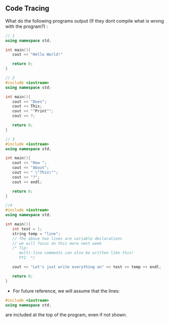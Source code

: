 Code Tracing
------------

What do the following programs output 
(If they dont compile what is wrong with the program?) :


```c++
// 1
using namespace std;

int main(){
   cout << "Hello World!"

   return 0;
}

// 2
#include <iostream>
using namespace std;

int main(){
   cout << "Does"; 
   cout << This;
   cout << ""Print"";
   cout << ?;

   return 0;
}

// 3
#include <iostream>
using namespace std;

int main(){
   cout << "How ";
   cout << "About";
   cout << " \"This\"";
   cout << "?";
   cout << endl;

   return 0;
}

//4
#include <iostream>
using namespace std;

int main(){
   int test = 1;
   string temp = "line";
   // The above two lines are variable declarations
   // we will focus on this more next week
   /* Tip:
      multi-line comments can also be written like this!
      FYI. */

   cout << "Let's just write everything on" << test << temp << endl;

   return 0;
}

```

* For future reference, we will assume that the lines:

```c++
#include <iostream>
using namespace std;
```
are included at the top of the program, even if not shown.

